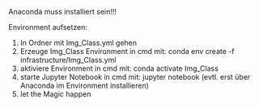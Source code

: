 Anaconda muss installiert sein!!!

Environment aufsetzen:

1. In Ordner mit Img_Class.yml gehen
2. Erzeuge Img_Class Environment in cmd mit: conda env create -f infrastructure/Img_Class.yml
3. aktiviere Environment in cmd mit: conda activate Img_Class
4. starte Jupyter Notebook in cmd mit: jupyter notebook (evtl. erst über Anaconda im Environment installieren)
5. let the Magic happen
